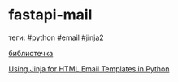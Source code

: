 # fastapi-mail

теги: #python #email #jinja2

[библиотечка](https://sabuhish.github.io/fastapi-mail/#fastapi-mail)

[Using Jinja for HTML Email Templates in Python](https://frankcorso.dev/email-html-templates-jinja-python.html)
